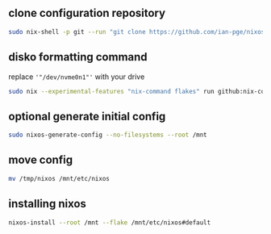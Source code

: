 ## clone configuration repository
```bash
sudo nix-shell -p git --run "git clone https://github.com/ian-pge/nixos.git /tmp/nixos"
```

## disko formatting command
replace `'"/dev/nvme0n1"'` with your drive
```bash
sudo nix --experimental-features "nix-command flakes" run github:nix-community/disko -- --mode disko /tmp/nixos/disko.nix --arg device '"/dev/nvme0n1"'
```

## optional generate initial config
```bash
sudo nixos-generate-config --no-filesystems --root /mnt
```

## move config
```bash
mv /tmp/nixos /mnt/etc/nixos
```

## installing nixos
```bash
nixos-install --root /mnt --flake /mnt/etc/nixos#default
```
